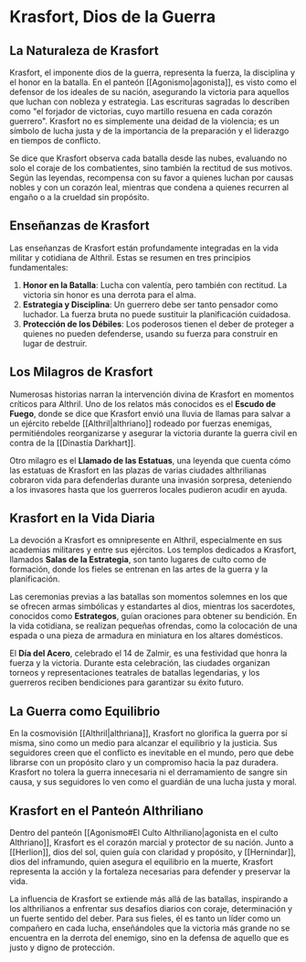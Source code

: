 # Krasfort, Dios de la Guerra

## La Naturaleza de Krasfort

Krasfort, el imponente dios de la guerra, representa la fuerza, la disciplina y el honor en la batalla. En el panteón [[Agonismo|agonista]], es visto como el defensor de los ideales de su nación, asegurando la victoria para aquellos que luchan con nobleza y estrategia. Las escrituras sagradas lo describen como "el forjador de victorias, cuyo martillo resuena en cada corazón guerrero". Krasfort no es simplemente una deidad de la violencia; es un símbolo de lucha justa y de la importancia de la preparación y el liderazgo en tiempos de conflicto.

Se dice que Krasfort observa cada batalla desde las nubes, evaluando no solo el coraje de los combatientes, sino también la rectitud de sus motivos. Según las leyendas, recompensa con su favor a quienes luchan por causas nobles y con un corazón leal, mientras que condena a quienes recurren al engaño o a la crueldad sin propósito.

## Enseñanzas de Krasfort

Las enseñanzas de Krasfort están profundamente integradas en la vida militar y cotidiana de Althril. Estas se resumen en tres principios fundamentales:

1. **Honor en la Batalla**: Lucha con valentía, pero también con rectitud. La victoria sin honor es una derrota para el alma.
2. **Estrategia y Disciplina**: Un guerrero debe ser tanto pensador como luchador. La fuerza bruta no puede sustituir la planificación cuidadosa.
3. **Protección de los Débiles**: Los poderosos tienen el deber de proteger a quienes no pueden defenderse, usando su fuerza para construir en lugar de destruir.

## Los Milagros de Krasfort

Numerosas historias narran la intervención divina de Krasfort en momentos críticos para Althril. Uno de los relatos más conocidos es el **Escudo de Fuego**, donde se dice que Krasfort envió una lluvia de llamas para salvar a un ejército rebelde [[Althril|althriano]] rodeado por fuerzas enemigas, permitiéndoles reorganizarse y asegurar la victoria durante la guerra civil en contra de la [[Dinastía Darkhart]].

Otro milagro es el **Llamado de las Estatuas**, una leyenda que cuenta cómo las estatuas de Krasfort en las plazas de varias ciudades althrilianas cobraron vida para defenderlas durante una invasión sorpresa, deteniendo a los invasores hasta que los guerreros locales pudieron acudir en ayuda.

## Krasfort en la Vida Diaria

La devoción a Krasfort es omnipresente en Althril, especialmente en sus academias militares y entre sus ejércitos. Los templos dedicados a Krasfort, llamados **Salas de la Estrategia**, son tanto lugares de culto como de formación, donde los fieles se entrenan en las artes de la guerra y la planificación.

Las ceremonias previas a las batallas son momentos solemnes en los que se ofrecen armas simbólicas y estandartes al dios, mientras los sacerdotes, conocidos como **Estrategos**, guían oraciones para obtener su bendición. En la vida cotidiana, se realizan pequeñas ofrendas, como la colocación de una espada o una pieza de armadura en miniatura en los altares domésticos.

El **Día del Acero**, celebrado el 14 de Zalmir, es una festividad que honra la fuerza y la victoria. Durante esta celebración, las ciudades organizan torneos y representaciones teatrales de batallas legendarias, y los guerreros reciben bendiciones para garantizar su éxito futuro.

## La Guerra como Equilibrio

En la cosmovisión [[Althril|althriana]], Krasfort no glorifica la guerra por sí misma, sino como un medio para alcanzar el equilibrio y la justicia. Sus seguidores creen que el conflicto es inevitable en el mundo, pero que debe librarse con un propósito claro y un compromiso hacia la paz duradera. Krasfort no tolera la guerra innecesaria ni el derramamiento de sangre sin causa, y sus seguidores lo ven como el guardián de una lucha justa y moral.

## Krasfort en el Panteón Althriliano

Dentro del panteón [[Agonismo#El Culto Althriliano|agonista en el culto Althriano]], Krasfort es el corazón marcial y protector de su nación. Junto a [[Herlion]], dios del sol, quien guía con claridad y propósito, y [[Hernindar]], dios del inframundo, quien asegura el equilibrio en la muerte, Krasfort representa la acción y la fortaleza necesarias para defender y preservar la vida.

La influencia de Krasfort se extiende más allá de las batallas, inspirando a los althrilianos a enfrentar sus desafíos diarios con coraje, determinación y un fuerte sentido del deber. Para sus fieles, él es tanto un líder como un compañero en cada lucha, enseñándoles que la victoria más grande no se encuentra en la derrota del enemigo, sino en la defensa de aquello que es justo y digno de protección.